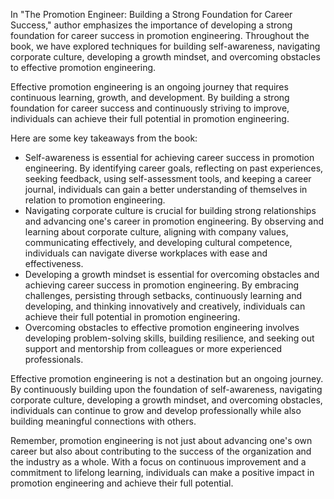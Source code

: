 
In "The Promotion Engineer: Building a Strong Foundation for Career Success," author emphasizes the importance of developing a strong foundation for career success in promotion engineering. Throughout the book, we have explored techniques for building self-awareness, navigating corporate culture, developing a growth mindset, and overcoming obstacles to effective promotion engineering.

Effective promotion engineering is an ongoing journey that requires continuous learning, growth, and development. By building a strong foundation for career success and continuously striving to improve, individuals can achieve their full potential in promotion engineering.

Here are some key takeaways from the book:

* Self-awareness is essential for achieving career success in promotion engineering. By identifying career goals, reflecting on past experiences, seeking feedback, using self-assessment tools, and keeping a career journal, individuals can gain a better understanding of themselves in relation to promotion engineering.
* Navigating corporate culture is crucial for building strong relationships and advancing one's career in promotion engineering. By observing and learning about corporate culture, aligning with company values, communicating effectively, and developing cultural competence, individuals can navigate diverse workplaces with ease and effectiveness.
* Developing a growth mindset is essential for overcoming obstacles and achieving career success in promotion engineering. By embracing challenges, persisting through setbacks, continuously learning and developing, and thinking innovatively and creatively, individuals can achieve their full potential in promotion engineering.
* Overcoming obstacles to effective promotion engineering involves developing problem-solving skills, building resilience, and seeking out support and mentorship from colleagues or more experienced professionals.

Effective promotion engineering is not a destination but an ongoing journey. By continuously building upon the foundation of self-awareness, navigating corporate culture, developing a growth mindset, and overcoming obstacles, individuals can continue to grow and develop professionally while also building meaningful connections with others.

Remember, promotion engineering is not just about advancing one's own career but also about contributing to the success of the organization and the industry as a whole. With a focus on continuous improvement and a commitment to lifelong learning, individuals can make a positive impact in promotion engineering and achieve their full potential.
